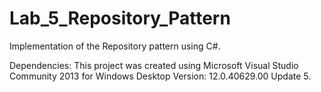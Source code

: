 # Lab_5_Repository_Pattern
Implementation of the Repository pattern using C#.

Dependencies:
This project was created using Microsoft Visual Studio Community 2013 for Windows Desktop Version: 12.0.40629.00 Update 5.
